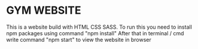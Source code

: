 # GYM WEBSITE
This is a website build with HTML CSS SASS.
To run this you need to install npm packages using command "npm install"
After that in terminal / cmd write command "npm start" to view the website in browser